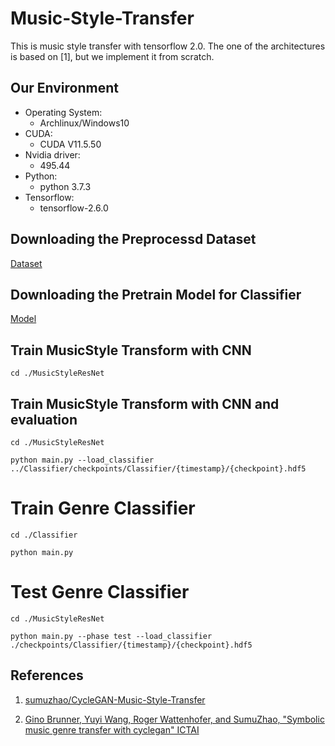 # Music-Style-Transfer

This is music style transfer with tensorflow 2.0. The one of the architectures is based on [1], but we implement it from scratch. 

## Our Environment
- Operating System:
  - Archlinux/Windows10
- CUDA:
  - CUDA V11.5.50 
- Nvidia driver:
  - 495.44
- Python:
  - python 3.7.3
- Tensorflow:
  - tensorflow-2.6.0

## Downloading the Preprocessd Dataset
[Dataset](https://drive.google.com/drive/u/2/folders/1BhQ58MjpiCXUqKqYfO4cEN1vw9FVZoEU)
## Downloading the Pretrain Model for Classifier
[Model](https://drive.google.com/drive/u/2/folders/14JcMWwWwcgDP3kXNV7HsmVgcKLiHBwJI)

## Train MusicStyle Transform with CNN 
```
cd ./MusicStyleResNet
```
## Train MusicStyle Transform with CNN and evaluation
```
cd ./MusicStyleResNet
```
```
python main.py --load_classifier ../Classifier/checkpoints/Classifier/{timestamp}/{checkpoint}.hdf5
```

# Train Genre Classifier 
```
cd ./Classifier
```
```
python main.py
```
# Test Genre Classifier
```
cd ./MusicStyleResNet
```
```
python main.py --phase test --load_classifier ./checkpoints/Classifier/{timestamp}/{checkpoint}.hdf5
```

## References

1. [sumuzhao/CycleGAN-Music-Style-Transfer](https://github.com/sumuzhao/CycleGAN-Music-Style-Transfer)

2. [Gino Brunner, Yuyi Wang, Roger Wattenhofer, and SumuZhao, "Symbolic music genre transfer with cyclegan" ICTAI](https://arxiv.org/abs/1809.07575)
